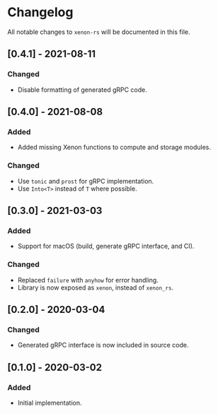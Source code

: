 # Changelog

All notable changes to `xenon-rs` will be documented in this file.

## [0.4.1] - 2021-08-11
### Changed
- Disable formatting of generated gRPC code.

## [0.4.0] - 2021-08-08
### Added
- Added missing Xenon functions to compute and storage modules.

### Changed
- Use `tonic` and `prost` for gRPC implementation.
- Use `Into<T>` instead of `T` where possible.

## [0.3.0] - 2021-03-03
### Added
- Support for macOS (build, generate gRPC interface, and CI).

### Changed
- Replaced `failure` with `anyhow` for error handling.
- Library is now exposed as `xenon`, instead of `xenon_rs`.

## [0.2.0] - 2020-03-04
### Changed
- Generated gRPC interface is now included in source code.

## [0.1.0] - 2020-03-02
### Added
- Initial implementation.
